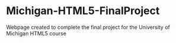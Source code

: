 # Michigan-HTML5-FinalProject
Webpage created to complete the final project for the University of Michigan HTML5 course

